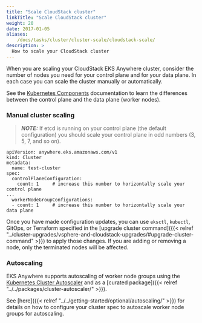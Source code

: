 ```yaml
---
title: "Scale CloudStack cluster"
linkTitle: "Scale CloudStack cluster"
weight: 20
date: 2017-01-05
aliases:
    /docs/tasks/cluster/cluster-scale/cloudstack-scale/
description: >
  How to scale your CloudStack cluster
---
```


When you are scaling your CloudStack EKS Anywhere cluster, consider the number of nodes you need for your control plane and for your data plane.
In each case you can scale the cluster manually or automatically.

See the [Kubernetes Components](https://kubernetes.io/docs/concepts/overview/components/) documentation to learn the differences between the control plane and the data plane (worker nodes).

### Manual cluster scaling

>**_NOTE:_** If etcd is running on your control plane (the default configuration) you should scale your control plane in odd numbers (3, 5, 7, and so on).

```
apiVersion: anywhere.eks.amazonaws.com/v1
kind: Cluster
metadata:
  name: test-cluster
spec:
  controlPlaneConfiguration:
    count: 1     # increase this number to horizontally scale your control plane
...    
  workerNodeGroupConfigurations:
  - count: 1     # increase this number to horizontally scale your data plane
```

Once you have made configuration updates, you can use `eksctl`, `kubectl`, GitOps, or Terraform specified in the [upgrade cluster command]({{< relref "../cluster-upgrades/vsphere-and-cloudstack-upgrades/#upgrade-cluster-command" >}}) to apply those changes.
If you are adding or removing a node, only the terminated nodes will be affected.

### Autoscaling

EKS Anywhere supports autoscaling of worker node groups using the [Kubernetes Cluster Autoscaler](https://github.com/kubernetes/autoscaler/) and as a [curated package]({{< relref "../../packages/cluster-autoscaler/" >}}).

See [here]({{< relref "../../getting-started/optional/autoscaling/" >}}) for details on how to configure your cluster spec to autoscale worker node groups for autoscaling.
